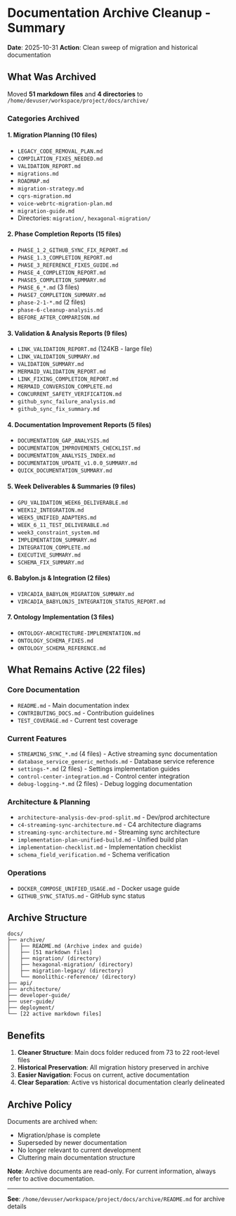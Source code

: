 # Documentation Archive Cleanup - Summary

**Date**: 2025-10-31
**Action**: Clean sweep of migration and historical documentation

## What Was Archived

Moved **51 markdown files** and **4 directories** to `/home/devuser/workspace/project/docs/archive/`

### Categories Archived

#### 1. Migration Planning (10 files)
- `LEGACY_CODE_REMOVAL_PLAN.md`
- `COMPILATION_FIXES_NEEDED.md`
- `VALIDATION_REPORT.md`
- `migrations.md`
- `ROADMAP.md`
- `migration-strategy.md`
- `cqrs-migration.md`
- `voice-webrtc-migration-plan.md`
- `migration-guide.md`
- Directories: `migration/`, `hexagonal-migration/`

#### 2. Phase Completion Reports (15 files)
- `PHASE_1_2_GITHUB_SYNC_FIX_REPORT.md`
- `PHASE_1.3_COMPLETION_REPORT.md`
- `PHASE_3_REFERENCE_FIXES_GUIDE.md`
- `PHASE_4_COMPLETION_REPORT.md`
- `PHASE5_COMPLETION_SUMMARY.md`
- `PHASE_6_*.md` (3 files)
- `PHASE7_COMPLETION_SUMMARY.md`
- `phase-2-1-*.md` (2 files)
- `phase-6-cleanup-analysis.md`
- `BEFORE_AFTER_COMPARISON.md`

#### 3. Validation & Analysis Reports (9 files)
- `LINK_VALIDATION_REPORT.md` (124KB - large file)
- `LINK_VALIDATION_SUMMARY.md`
- `VALIDATION_SUMMARY.md`
- `MERMAID_VALIDATION_REPORT.md`
- `LINK_FIXING_COMPLETION_REPORT.md`
- `MERMAID_CONVERSION_COMPLETE.md`
- `CONCURRENT_SAFETY_VERIFICATION.md`
- `github_sync_failure_analysis.md`
- `github_sync_fix_summary.md`

#### 4. Documentation Improvement Reports (5 files)
- `DOCUMENTATION_GAP_ANALYSIS.md`
- `DOCUMENTATION_IMPROVEMENTS_CHECKLIST.md`
- `DOCUMENTATION_ANALYSIS_INDEX.md`
- `DOCUMENTATION_UPDATE_v1.0.0_SUMMARY.md`
- `QUICK_DOCUMENTATION_SUMMARY.md`

#### 5. Week Deliverables & Summaries (9 files)
- `GPU_VALIDATION_WEEK6_DELIVERABLE.md`
- `WEEK12_INTEGRATION.md`
- `WEEK5_UNIFIED_ADAPTERS.md`
- `WEEK_6_11_TEST_DELIVERABLE.md`
- `week3_constraint_system.md`
- `IMPLEMENTATION_SUMMARY.md`
- `INTEGRATION_COMPLETE.md`
- `EXECUTIVE_SUMMARY.md`
- `SCHEMA_FIX_SUMMARY.md`

#### 6. Babylon.js & Integration (2 files)
- `VIRCADIA_BABYLON_MIGRATION_SUMMARY.md`
- `VIRCADIA_BABYLONJS_INTEGRATION_STATUS_REPORT.md`

#### 7. Ontology Implementation (3 files)
- `ONTOLOGY-ARCHITECTURE-IMPLEMENTATION.md`
- `ONTOLOGY_SCHEMA_FIXES.md`
- `ONTOLOGY_SCHEMA_REFERENCE.md`

## What Remains Active (22 files)

### Core Documentation
- `README.md` - Main documentation index
- `CONTRIBUTING_DOCS.md` - Contribution guidelines
- `TEST_COVERAGE.md` - Current test coverage

### Current Features
- `STREAMING_SYNC_*.md` (4 files) - Active streaming sync documentation
- `database_service_generic_methods.md` - Database service reference
- `settings-*.md` (2 files) - Settings implementation guides
- `control-center-integration.md` - Control center integration
- `debug-logging-*.md` (2 files) - Debug logging documentation

### Architecture & Planning
- `architecture-analysis-dev-prod-split.md` - Dev/prod architecture
- `c4-streaming-sync-architecture.md` - C4 architecture diagrams
- `streaming-sync-architecture.md` - Streaming sync architecture
- `implementation-plan-unified-build.md` - Unified build plan
- `implementation-checklist.md` - Implementation checklist
- `schema_field_verification.md` - Schema verification

### Operations
- `DOCKER_COMPOSE_UNIFIED_USAGE.md` - Docker usage guide
- `GITHUB_SYNC_STATUS.md` - GitHub sync status

## Archive Structure

```
docs/
├── archive/
│   ├── README.md (Archive index and guide)
│   ├── [51 markdown files]
│   ├── migration/ (directory)
│   ├── hexagonal-migration/ (directory)
│   ├── migration-legacy/ (directory)
│   └── monolithic-reference/ (directory)
├── api/
├── architecture/
├── developer-guide/
├── user-guide/
├── deployment/
└── [22 active markdown files]
```

## Benefits

1. **Cleaner Structure**: Main docs folder reduced from 73 to 22 root-level files
2. **Historical Preservation**: All migration history preserved in archive
3. **Easier Navigation**: Focus on current, active documentation
4. **Clear Separation**: Active vs historical documentation clearly delineated

## Archive Policy

Documents are archived when:
- Migration/phase is complete
- Superseded by newer documentation
- No longer relevant to current development
- Cluttering main documentation structure

**Note**: Archive documents are read-only. For current information, always refer to active documentation.

---

**See**: `/home/devuser/workspace/project/docs/archive/README.md` for archive details
